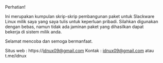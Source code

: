 Perhatian!

Ini merupakan kumpulan skrip-skrip pembangunan paket untuk Slackware Linux milik saya yang saya tulis untuk keperluan pribadi.
Silahkan digunakan dengan bebas, namun tidak ada jaminan paket yang dihasilkan dapat bekerja di sistem milik anda.

Selamat mencoba dan semoga bermanfaat.

Situs web : https://idnux09@gmail.com
Kontak : idnux09@gmail.com atau t.me/idnux
